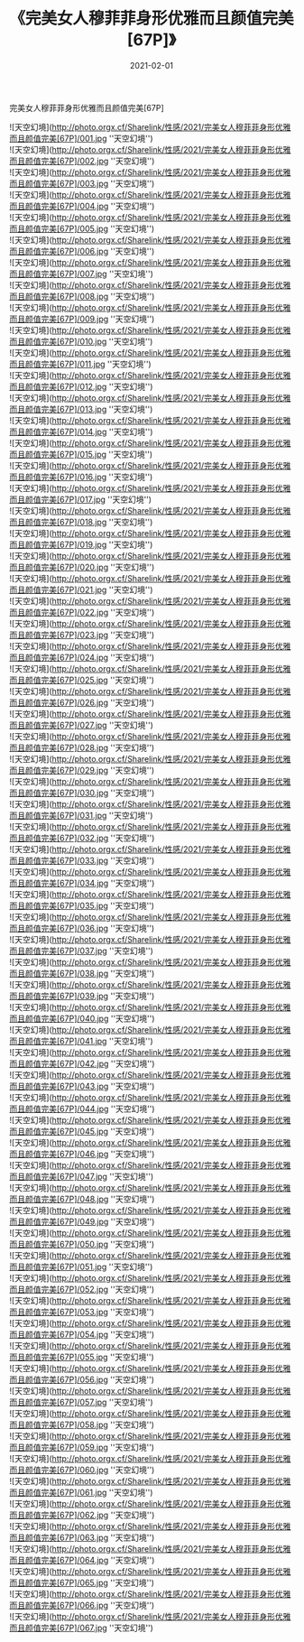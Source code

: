 ﻿---
layout: post
title:  《完美女人穆菲菲身形优雅而且颜值完美[67P]》
date:   2021-02-01
img: http://photo.orgx.cf/Sharelink/性感/2021/完美女人穆菲菲身形优雅而且颜值完美[67P]/000.jpg
categories: [美女, 性感, 泳衣]
---

完美女人穆菲菲身形优雅而且颜值完美[67P]



![天空幻境](http://photo.orgx.cf/Sharelink/性感/2021/完美女人穆菲菲身形优雅而且颜值完美[67P]/001.jpg ''天空幻境'') <br>
![天空幻境](http://photo.orgx.cf/Sharelink/性感/2021/完美女人穆菲菲身形优雅而且颜值完美[67P]/002.jpg ''天空幻境'') <br>
![天空幻境](http://photo.orgx.cf/Sharelink/性感/2021/完美女人穆菲菲身形优雅而且颜值完美[67P]/003.jpg ''天空幻境'') <br>
![天空幻境](http://photo.orgx.cf/Sharelink/性感/2021/完美女人穆菲菲身形优雅而且颜值完美[67P]/004.jpg ''天空幻境'') <br>
![天空幻境](http://photo.orgx.cf/Sharelink/性感/2021/完美女人穆菲菲身形优雅而且颜值完美[67P]/005.jpg ''天空幻境'') <br>
![天空幻境](http://photo.orgx.cf/Sharelink/性感/2021/完美女人穆菲菲身形优雅而且颜值完美[67P]/006.jpg ''天空幻境'') <br>
![天空幻境](http://photo.orgx.cf/Sharelink/性感/2021/完美女人穆菲菲身形优雅而且颜值完美[67P]/007.jpg ''天空幻境'') <br>
![天空幻境](http://photo.orgx.cf/Sharelink/性感/2021/完美女人穆菲菲身形优雅而且颜值完美[67P]/008.jpg ''天空幻境'') <br>
![天空幻境](http://photo.orgx.cf/Sharelink/性感/2021/完美女人穆菲菲身形优雅而且颜值完美[67P]/009.jpg ''天空幻境'') <br>
![天空幻境](http://photo.orgx.cf/Sharelink/性感/2021/完美女人穆菲菲身形优雅而且颜值完美[67P]/010.jpg ''天空幻境'') <br>
![天空幻境](http://photo.orgx.cf/Sharelink/性感/2021/完美女人穆菲菲身形优雅而且颜值完美[67P]/011.jpg ''天空幻境'') <br>
![天空幻境](http://photo.orgx.cf/Sharelink/性感/2021/完美女人穆菲菲身形优雅而且颜值完美[67P]/012.jpg ''天空幻境'') <br>
![天空幻境](http://photo.orgx.cf/Sharelink/性感/2021/完美女人穆菲菲身形优雅而且颜值完美[67P]/013.jpg ''天空幻境'') <br>
![天空幻境](http://photo.orgx.cf/Sharelink/性感/2021/完美女人穆菲菲身形优雅而且颜值完美[67P]/014.jpg ''天空幻境'') <br>
![天空幻境](http://photo.orgx.cf/Sharelink/性感/2021/完美女人穆菲菲身形优雅而且颜值完美[67P]/015.jpg ''天空幻境'') <br>
![天空幻境](http://photo.orgx.cf/Sharelink/性感/2021/完美女人穆菲菲身形优雅而且颜值完美[67P]/016.jpg ''天空幻境'') <br>
![天空幻境](http://photo.orgx.cf/Sharelink/性感/2021/完美女人穆菲菲身形优雅而且颜值完美[67P]/017.jpg ''天空幻境'') <br>
![天空幻境](http://photo.orgx.cf/Sharelink/性感/2021/完美女人穆菲菲身形优雅而且颜值完美[67P]/018.jpg ''天空幻境'') <br>
![天空幻境](http://photo.orgx.cf/Sharelink/性感/2021/完美女人穆菲菲身形优雅而且颜值完美[67P]/019.jpg ''天空幻境'') <br>
![天空幻境](http://photo.orgx.cf/Sharelink/性感/2021/完美女人穆菲菲身形优雅而且颜值完美[67P]/020.jpg ''天空幻境'') <br>
![天空幻境](http://photo.orgx.cf/Sharelink/性感/2021/完美女人穆菲菲身形优雅而且颜值完美[67P]/021.jpg ''天空幻境'') <br>
![天空幻境](http://photo.orgx.cf/Sharelink/性感/2021/完美女人穆菲菲身形优雅而且颜值完美[67P]/022.jpg ''天空幻境'') <br>
![天空幻境](http://photo.orgx.cf/Sharelink/性感/2021/完美女人穆菲菲身形优雅而且颜值完美[67P]/023.jpg ''天空幻境'') <br>
![天空幻境](http://photo.orgx.cf/Sharelink/性感/2021/完美女人穆菲菲身形优雅而且颜值完美[67P]/024.jpg ''天空幻境'') <br>
![天空幻境](http://photo.orgx.cf/Sharelink/性感/2021/完美女人穆菲菲身形优雅而且颜值完美[67P]/025.jpg ''天空幻境'') <br>
![天空幻境](http://photo.orgx.cf/Sharelink/性感/2021/完美女人穆菲菲身形优雅而且颜值完美[67P]/026.jpg ''天空幻境'') <br>
![天空幻境](http://photo.orgx.cf/Sharelink/性感/2021/完美女人穆菲菲身形优雅而且颜值完美[67P]/027.jpg ''天空幻境'') <br>
![天空幻境](http://photo.orgx.cf/Sharelink/性感/2021/完美女人穆菲菲身形优雅而且颜值完美[67P]/028.jpg ''天空幻境'') <br>
![天空幻境](http://photo.orgx.cf/Sharelink/性感/2021/完美女人穆菲菲身形优雅而且颜值完美[67P]/029.jpg ''天空幻境'') <br>
![天空幻境](http://photo.orgx.cf/Sharelink/性感/2021/完美女人穆菲菲身形优雅而且颜值完美[67P]/030.jpg ''天空幻境'') <br>
![天空幻境](http://photo.orgx.cf/Sharelink/性感/2021/完美女人穆菲菲身形优雅而且颜值完美[67P]/031.jpg ''天空幻境'') <br>
![天空幻境](http://photo.orgx.cf/Sharelink/性感/2021/完美女人穆菲菲身形优雅而且颜值完美[67P]/032.jpg ''天空幻境'') <br>
![天空幻境](http://photo.orgx.cf/Sharelink/性感/2021/完美女人穆菲菲身形优雅而且颜值完美[67P]/033.jpg ''天空幻境'') <br>
![天空幻境](http://photo.orgx.cf/Sharelink/性感/2021/完美女人穆菲菲身形优雅而且颜值完美[67P]/034.jpg ''天空幻境'') <br>
![天空幻境](http://photo.orgx.cf/Sharelink/性感/2021/完美女人穆菲菲身形优雅而且颜值完美[67P]/035.jpg ''天空幻境'') <br>
![天空幻境](http://photo.orgx.cf/Sharelink/性感/2021/完美女人穆菲菲身形优雅而且颜值完美[67P]/036.jpg ''天空幻境'') <br>
![天空幻境](http://photo.orgx.cf/Sharelink/性感/2021/完美女人穆菲菲身形优雅而且颜值完美[67P]/037.jpg ''天空幻境'') <br>
![天空幻境](http://photo.orgx.cf/Sharelink/性感/2021/完美女人穆菲菲身形优雅而且颜值完美[67P]/038.jpg ''天空幻境'') <br>
![天空幻境](http://photo.orgx.cf/Sharelink/性感/2021/完美女人穆菲菲身形优雅而且颜值完美[67P]/039.jpg ''天空幻境'') <br>
![天空幻境](http://photo.orgx.cf/Sharelink/性感/2021/完美女人穆菲菲身形优雅而且颜值完美[67P]/040.jpg ''天空幻境'') <br>
![天空幻境](http://photo.orgx.cf/Sharelink/性感/2021/完美女人穆菲菲身形优雅而且颜值完美[67P]/041.jpg ''天空幻境'') <br>
![天空幻境](http://photo.orgx.cf/Sharelink/性感/2021/完美女人穆菲菲身形优雅而且颜值完美[67P]/042.jpg ''天空幻境'') <br>
![天空幻境](http://photo.orgx.cf/Sharelink/性感/2021/完美女人穆菲菲身形优雅而且颜值完美[67P]/043.jpg ''天空幻境'') <br>
![天空幻境](http://photo.orgx.cf/Sharelink/性感/2021/完美女人穆菲菲身形优雅而且颜值完美[67P]/044.jpg ''天空幻境'') <br>
![天空幻境](http://photo.orgx.cf/Sharelink/性感/2021/完美女人穆菲菲身形优雅而且颜值完美[67P]/045.jpg ''天空幻境'') <br>
![天空幻境](http://photo.orgx.cf/Sharelink/性感/2021/完美女人穆菲菲身形优雅而且颜值完美[67P]/046.jpg ''天空幻境'') <br>
![天空幻境](http://photo.orgx.cf/Sharelink/性感/2021/完美女人穆菲菲身形优雅而且颜值完美[67P]/047.jpg ''天空幻境'') <br>
![天空幻境](http://photo.orgx.cf/Sharelink/性感/2021/完美女人穆菲菲身形优雅而且颜值完美[67P]/048.jpg ''天空幻境'') <br>
![天空幻境](http://photo.orgx.cf/Sharelink/性感/2021/完美女人穆菲菲身形优雅而且颜值完美[67P]/049.jpg ''天空幻境'') <br>
![天空幻境](http://photo.orgx.cf/Sharelink/性感/2021/完美女人穆菲菲身形优雅而且颜值完美[67P]/050.jpg ''天空幻境'') <br>
![天空幻境](http://photo.orgx.cf/Sharelink/性感/2021/完美女人穆菲菲身形优雅而且颜值完美[67P]/051.jpg ''天空幻境'') <br>
![天空幻境](http://photo.orgx.cf/Sharelink/性感/2021/完美女人穆菲菲身形优雅而且颜值完美[67P]/052.jpg ''天空幻境'') <br>
![天空幻境](http://photo.orgx.cf/Sharelink/性感/2021/完美女人穆菲菲身形优雅而且颜值完美[67P]/053.jpg ''天空幻境'') <br>
![天空幻境](http://photo.orgx.cf/Sharelink/性感/2021/完美女人穆菲菲身形优雅而且颜值完美[67P]/054.jpg ''天空幻境'') <br>
![天空幻境](http://photo.orgx.cf/Sharelink/性感/2021/完美女人穆菲菲身形优雅而且颜值完美[67P]/055.jpg ''天空幻境'') <br>
![天空幻境](http://photo.orgx.cf/Sharelink/性感/2021/完美女人穆菲菲身形优雅而且颜值完美[67P]/056.jpg ''天空幻境'') <br>
![天空幻境](http://photo.orgx.cf/Sharelink/性感/2021/完美女人穆菲菲身形优雅而且颜值完美[67P]/057.jpg ''天空幻境'') <br>
![天空幻境](http://photo.orgx.cf/Sharelink/性感/2021/完美女人穆菲菲身形优雅而且颜值完美[67P]/058.jpg ''天空幻境'') <br>
![天空幻境](http://photo.orgx.cf/Sharelink/性感/2021/完美女人穆菲菲身形优雅而且颜值完美[67P]/059.jpg ''天空幻境'') <br>
![天空幻境](http://photo.orgx.cf/Sharelink/性感/2021/完美女人穆菲菲身形优雅而且颜值完美[67P]/060.jpg ''天空幻境'') <br>
![天空幻境](http://photo.orgx.cf/Sharelink/性感/2021/完美女人穆菲菲身形优雅而且颜值完美[67P]/061.jpg ''天空幻境'') <br>
![天空幻境](http://photo.orgx.cf/Sharelink/性感/2021/完美女人穆菲菲身形优雅而且颜值完美[67P]/062.jpg ''天空幻境'') <br>
![天空幻境](http://photo.orgx.cf/Sharelink/性感/2021/完美女人穆菲菲身形优雅而且颜值完美[67P]/063.jpg ''天空幻境'') <br>
![天空幻境](http://photo.orgx.cf/Sharelink/性感/2021/完美女人穆菲菲身形优雅而且颜值完美[67P]/064.jpg ''天空幻境'') <br>
![天空幻境](http://photo.orgx.cf/Sharelink/性感/2021/完美女人穆菲菲身形优雅而且颜值完美[67P]/065.jpg ''天空幻境'') <br>
![天空幻境](http://photo.orgx.cf/Sharelink/性感/2021/完美女人穆菲菲身形优雅而且颜值完美[67P]/066.jpg ''天空幻境'') <br>
![天空幻境](http://photo.orgx.cf/Sharelink/性感/2021/完美女人穆菲菲身形优雅而且颜值完美[67P]/067.jpg ''天空幻境'') <br>